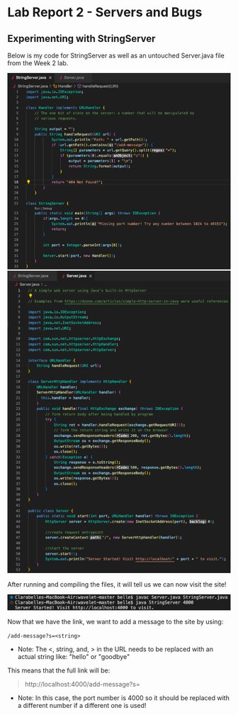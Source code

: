 # Lab Report 2 - Servers and Bugs
## Experimenting with StringServer
Below is my code for StringServer as well as an untouched Server.java file from the Week 2 lab.

![Image](StringServer.png) ![Image](Server-pic.png)

After running and compiling the files, it will tell us we can now visit the site!

![Image](Running-server.png)

Now that we have the link, we want to add a message to the site by using:

`/add-message?s=<string>`
  
* Note: The <, string, and, > in the URL needs to be replaced with an actual string like: "hello" or "goodbye"
  
This means that the full link will be:
> http://localhost:4000/add-message?s=<string>

* Note: In this case, the port number is 4000 so it should be replaced with a different number if a different one is used!
